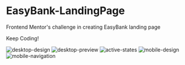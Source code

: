 # EasyBank-LandingPage
Frontend Mentor's challenge in creating EasyBank landing page


Keep Coding!

![desktop-design](https://user-images.githubusercontent.com/47885504/127948692-8a2818a3-be81-4d2e-b529-ea6183cd7dca.jpg)
![desktop-preview](https://user-images.githubusercontent.com/47885504/127948694-978e2f44-8e9f-49ec-983f-65be072d2944.jpg)
![active-states](https://user-images.githubusercontent.com/47885504/127948697-59169460-f846-4224-aa1b-d39ae9be5a29.jpg)
![mobile-design](https://user-images.githubusercontent.com/47885504/127948710-74bbea64-f818-4f68-89cd-00ffbd751eec.jpg)
![mobile-navigation](https://user-images.githubusercontent.com/47885504/127948714-beea6028-4f68-421a-9e18-179f2ad77f52.jpg)
